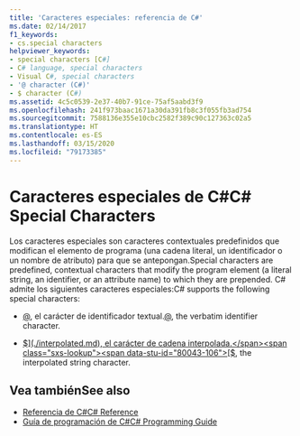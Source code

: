 ```yaml
---
title: 'Caracteres especiales: referencia de C#'
ms.date: 02/14/2017
f1_keywords:
- cs.special characters
helpviewer_keywords:
- special characters [C#]
- C# language, special characters
- Visual C#, special characters
- '@ character (C#)'
- $ character (C#)
ms.assetid: 4c5c0539-2e37-40b7-91ce-75af5aabd3f9
ms.openlocfilehash: 241f973baac1671a30da391fb8c3f055fb3ad754
ms.sourcegitcommit: 7588136e355e10cbc2582f389c90c127363c02a5
ms.translationtype: HT
ms.contentlocale: es-ES
ms.lasthandoff: 03/15/2020
ms.locfileid: "79173385"
---
```

# <a name="c-special-characters"></a><span data-ttu-id="80043-102">Caracteres especiales de C#</span><span class="sxs-lookup"><span data-stu-id="80043-102">C# Special Characters</span></span>

<span data-ttu-id="80043-103">Los caracteres especiales son caracteres contextuales predefinidos que modifican el elemento de programa (una cadena literal, un identificador o un nombre de atributo) para que se antepongan.</span><span class="sxs-lookup"><span data-stu-id="80043-103">Special characters are predefined, contextual characters that modify the program element (a literal string, an identifier, or an attribute name) to which they are prepended.</span></span> <span data-ttu-id="80043-104">C# admite los siguientes caracteres especiales:</span><span class="sxs-lookup"><span data-stu-id="80043-104">C# supports the following special characters:</span></span>

- <span data-ttu-id="80043-105">[@](./verbatim.md), el carácter de identificador textual.</span><span class="sxs-lookup"><span data-stu-id="80043-105">[@](./verbatim.md), the verbatim identifier character.</span></span>

- <span data-ttu-id="80043-106">[$](./interpolated.md), el carácter de cadena interpolada.</span><span class="sxs-lookup"><span data-stu-id="80043-106">[$](./interpolated.md), the interpolated string character.</span></span>

## <a name="see-also"></a><span data-ttu-id="80043-107">Vea también</span><span class="sxs-lookup"><span data-stu-id="80043-107">See also</span></span>

- [<span data-ttu-id="80043-108">Referencia de C#</span><span class="sxs-lookup"><span data-stu-id="80043-108">C# Reference</span></span>](../index.md)
- [<span data-ttu-id="80043-109">Guía de programación de C#</span><span class="sxs-lookup"><span data-stu-id="80043-109">C# Programming Guide</span></span>](../../programming-guide/index.md)
